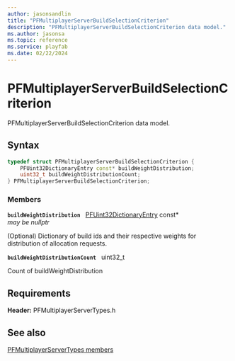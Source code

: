 ```yaml
---
author: jasonsandlin
title: "PFMultiplayerServerBuildSelectionCriterion"
description: "PFMultiplayerServerBuildSelectionCriterion data model."
ms.author: jasonsa
ms.topic: reference
ms.service: playfab
ms.date: 02/22/2024
---
```


# PFMultiplayerServerBuildSelectionCriterion  

PFMultiplayerServerBuildSelectionCriterion data model.  

## Syntax  
  
```cpp
typedef struct PFMultiplayerServerBuildSelectionCriterion {  
    PFUint32DictionaryEntry const* buildWeightDistribution;  
    uint32_t buildWeightDistributionCount;  
} PFMultiplayerServerBuildSelectionCriterion;  
```
  
### Members  
  
**`buildWeightDistribution`** &nbsp; [PFUint32DictionaryEntry](../../pftypes/structs/pfuint32dictionaryentry.md) const*  
*may be nullptr*  
  
(Optional) Dictionary of build ids and their respective weights for distribution of allocation requests.
  
**`buildWeightDistributionCount`** &nbsp; uint32_t  
  
Count of buildWeightDistribution
  
  
## Requirements  
  
**Header:** PFMultiplayerServerTypes.h
  
## See also  
[PFMultiplayerServerTypes members](../pfmultiplayerservertypes_members.md)  

  
  
